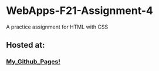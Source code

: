 # WebApps-F21-Assignment-4
A practice assignment for HTML with CSS

<h2>Hosted at:</h2> 
<a href="https://44-563-webapps-f21.github.io/webapps-f21-assignment-4-vivekreddy764/" > <h3>My_Github_Pages!</h3></a>
